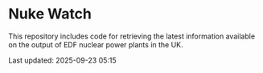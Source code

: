 # Nuke Watch

This repository includes code for retrieving the latest information available on the output of EDF nuclear power plants in the UK.

Last updated: 2025-09-23 05:15